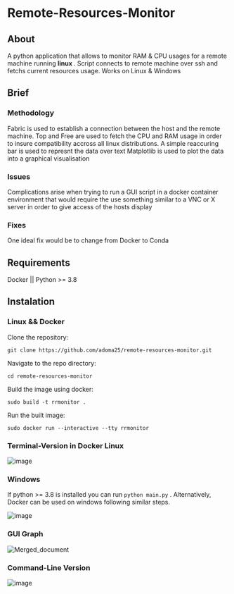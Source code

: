# Remote-Resources-Monitor

## About
A python application that allows to monitor RAM &amp; CPU usages for a remote machine running <strong>linux </strong>.
Script connects to remote machine over ssh and fetchs current resources usage.
Works on Linux & Windows

## Brief

### Methodology
Fabric is used to establish a connection between the host and the remote machine.
Top and Free are used to fetch the CPU and RAM usage in order to insure compatibility accross all linux distributions.
A simple reaccuring bar is used to represnt the data over text
Matplotlib is used to plot the data into a graphical visualisation

### Issues
Complications arise when trying to run a GUI script in a docker container environment that would require the use something similar to a VNC or X server in order to give access of the hosts display

### Fixes
One ideal fix would be to change from Docker to Conda 

## Requirements
Docker || Python >= 3.8

## Instalation

### Linux && Docker

Clone the repository:

```git clone https://github.com/adoma25/remote-resources-monitor.git```

Navigate to the repo directory:

``` cd remote-resources-monitor ```

Build the image using docker:

``` sudo build -t rrmonitor . ```

Run the built image:

``` sudo docker run --interactive --tty rrmonitor ```

### Terminal-Version in Docker Linux

![image](https://github.com/adoma25/remote-resources-monitor/assets/37664899/36fbb2ef-817e-4a07-ba94-e9bab9947384)


### Windows

If python >= 3.8 is installed you can run ``` python main.py ``` . Alternatively, Docker can be used on windows following similar steps.

![image](https://github.com/adoma25/remote-resources-monitor/assets/37664899/32400ba2-79e4-4dc4-8e4b-28d7a8d1219e)

### GUI Graph

![Merged_document](https://github.com/adoma25/remote-resources-monitor/assets/37664899/36d36230-00b4-43ab-9e4a-305f0a8b4f4d)

### Command-Line Version

![image](https://github.com/adoma25/remote-resources-monitor/assets/37664899/6dc44e82-caa4-44d5-962c-b530124607f7)






